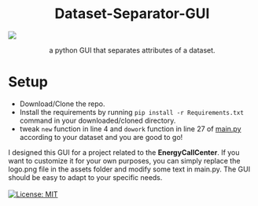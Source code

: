  <h1 align="center">Dataset-Separator-GUI</h1>
 <a href="" target="_blank" align="center"> <img src="https://i.imgur.com/2L2czBu.png"/> </a>
<p align="center">a python GUI that separates attributes of a dataset. <p/>

# Setup
- Download/Clone the repo.
- Install the requirements by running `pip install -r Requirements.txt` command in your downloaded/cloned directory.
- tweak `new` function in line 4 and `dowork` function in line 27 of [main.py](main.py) according to your dataset and you are good to go!

I designed this GUI for a project related to the **EnergyCallCenter**. If you want to customize it for your own purposes, you can simply replace the logo.png file in the assets folder and modify some text in main.py. The GUI should be easy to adapt to your specific needs. </br></br>
[![License: MIT](https://img.shields.io/badge/License-MIT-purple.svg)](https://opensource.org/licenses/MIT)
